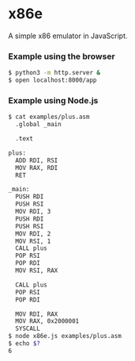 # x86e

A simple x86 emulator in JavaScript.

### Example using the browser

```bash
$ python3 -m http.server &
$ open localhost:8000/app
```

### Example using Node.js

```bash
$ cat examples/plus.asm
  .global _main

  .text

plus:
  ADD RDI, RSI
  MOV RAX, RDI
  RET

_main:
  PUSH RDI
  PUSH RSI
  MOV RDI, 3
  PUSH RDI
  PUSH RSI
  MOV RDI, 2
  MOV RSI, 1
  CALL plus
  POP RSI
  POP RDI
  MOV RSI, RAX

  CALL plus
  POP RSI
  POP RDI

  MOV RDI, RAX
  MOV RAX, 0x2000001
  SYSCALL
$ node x86e.js examples/plus.asm
$ echo $?
6
```

